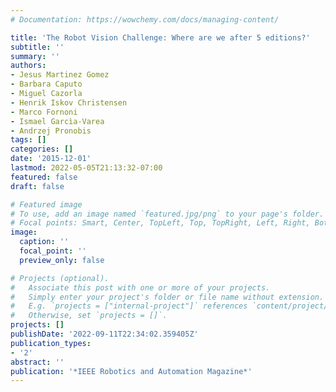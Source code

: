 ```yaml
---
# Documentation: https://wowchemy.com/docs/managing-content/

title: 'The Robot Vision Challenge: Where are we after 5 editions?'
subtitle: ''
summary: ''
authors:
- Jesus Martinez Gomez
- Barbara Caputo
- Miguel Cazorla
- Henrik Iskov Christensen
- Marco Fornoni
- Ismael Garcìa-Varea
- Andrzej Pronobis
tags: []
categories: []
date: '2015-12-01'
lastmod: 2022-05-05T21:13:32-07:00
featured: false
draft: false

# Featured image
# To use, add an image named `featured.jpg/png` to your page's folder.
# Focal points: Smart, Center, TopLeft, Top, TopRight, Left, Right, BottomLeft, Bottom, BottomRight.
image:
  caption: ''
  focal_point: ''
  preview_only: false

# Projects (optional).
#   Associate this post with one or more of your projects.
#   Simply enter your project's folder or file name without extension.
#   E.g. `projects = ["internal-project"]` references `content/project/deep-learning/index.md`.
#   Otherwise, set `projects = []`.
projects: []
publishDate: '2022-09-11T22:34:02.359405Z'
publication_types:
- '2'
abstract: ''
publication: '*IEEE Robotics and Automation Magazine*'
---
```

